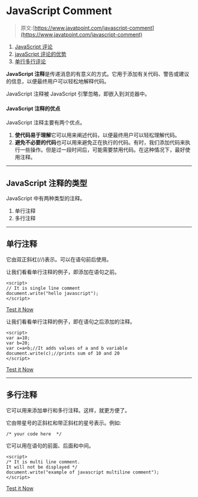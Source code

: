 # JavaScript Comment

> 原文:[https://www.javatpoint.com/javascript-comment](https://www.javatpoint.com/javascript-comment)

1.  [JavaScript 评论](#)
2.  [javaScript 评论的优势](#)
3.  [单行多行评论](#)

**JavaScript 注释**是传递消息的有意义的方式。它用于添加有关代码、警告或建议的信息，以便最终用户可以轻松地解释代码。

JavaScript 注释被 JavaScript 引擎忽略，即嵌入到浏览器中。

#### JavaScript 注释的优点

JavaScript 注释主要有两个优点。

1.  **使代码易于理解**它可以用来阐述代码，以便最终用户可以轻松理解代码。
2.  **避免不必要的代码**也可以用来避免正在执行的代码。有时，我们添加代码来执行一些操作。但是过一段时间后，可能需要禁用代码。在这种情况下，最好使用注释。

* * *

## JavaScript 注释的类型

JavaScript 中有两种类型的注释。

1.  单行注释
2.  多行注释

* * *

## 单行注释

它由双正斜杠(//)表示。可以在语句前后使用。

让我们看看单行注释的例子，即添加在语句之前。

```
<script>
// It is single line comment
document.write("hello javascript");
</script>

```

[Test it Now](https://www.javatpoint.com/oprweb/test.jsp?filename=comment1js)

让我们看看单行注释的例子，即在语句之后添加的注释。

```
<script>
var a=10;
var b=20;
var c=a+b;//It adds values of a and b variable
document.write(c);//prints sum of 10 and 20
</script>

```

[Test it Now](https://www.javatpoint.com/oprweb/test.jsp?filename=comment2js)

* * *

## 多行注释

它可以用来添加单行和多行注释。这样，就更方便了。

它由带星号的正斜杠和带正斜杠的星号表示。例如:

```
/* your code here  */

```

它可以用在语句的前面、后面和中间。

```
<script>
/* It is multi line comment.
It will not be displayed */
document.write("example of javascript multiline comment");
</script>

```

[Test it Now](https://www.javatpoint.com/oprweb/test.jsp?filename=comment3js)